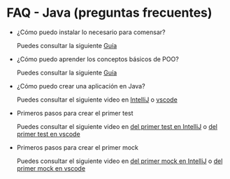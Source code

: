 # FAQ - Java (preguntas frecuentes)

- ¿Cómo puedo instalar lo necesario para comensar?

  Puedes consultar la siguiente
  [Guía](https://github.com/Laboratoria/java-setup)

- ¿Cómo puedo aprender los conceptos básicos de POO?

  Puedes consultar la siguiente
  [Guía](https://github.com/Laboratoria/java-oop)

- ¿Cómo puedo crear una aplicación en Java?

  Puedes consultar el siguiente video en
  [IntelliJ](https://www.youtube.com/watch?v=VcvJBeYxVto) o [vscode](https://www.youtube.com/watch?v=cnQ9O9zX4ls)

- Primeros pasos para crear el primer test

  Puedes consultar el siguiente video en
  [del primer test en IntelliJ](https://www.youtube.com/watch?v=8Jgw4Ne4Qqg)
  o [del primer test en vscode](https://www.youtube.com/watch?v=8Jgw4Ne4Qqg)

- Primeros pasos para crear el primer mock

  Puedes consultar el siguiente video en
  [del primer mock en IntelliJ](https://www.youtube.com/watch?v=xiMOETNNk3w)
  o [del primer mock en vscode](https://www.youtube.com/watch?v=YNJGfM_ztCo)
